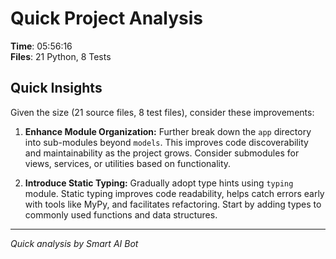 # Quick Project Analysis

**Time**: 05:56:16  
**Files**: 21 Python, 8 Tests

## Quick Insights

Given the size (21 source files, 8 test files), consider these improvements:

1.  **Enhance Module Organization:**  Further break down the `app` directory into sub-modules beyond `models`.  This improves code discoverability and maintainability as the project grows. Consider submodules for views, services, or utilities based on functionality.

2.  **Introduce Static Typing:** Gradually adopt type hints using `typing` module. Static typing improves code readability, helps catch errors early with tools like MyPy, and facilitates refactoring. Start by adding types to commonly used functions and data structures.


---
*Quick analysis by Smart AI Bot*
